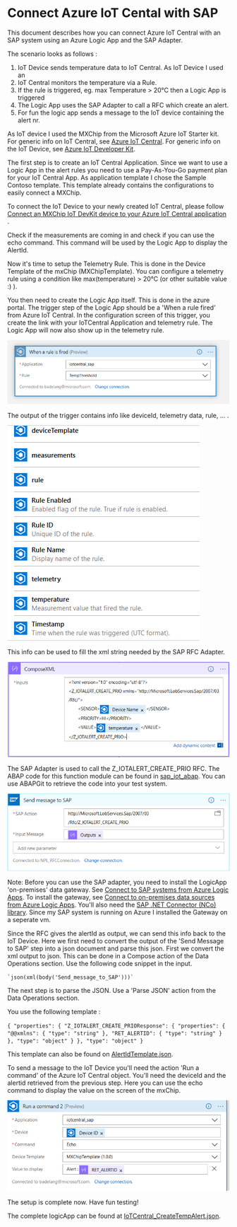 # Connect Azure IoT Cental with SAP

This document describes how you can connect Azure IoT Central with an SAP system using an Azure Logic App and the SAP Adapter.

The scenario looks as follows :
1. IoT Device sends temperature data to IoT Central. As IoT Device I used an 
2. IoT Central monitors the temperature via a Rule.
3. If the rule is triggered, eg. max Temperature > 20°C then a Logic App is triggered
4. The Logic App uses the SAP Adapter to call a RFC which create an alert.
5. For fun the logic app sends a message to the IoT device containing the alert nr.

As IoT device I used the MXChip from the Microsoft Azure IoT Starter kit. 
For generic info on IoT Central, see [Azure IoT Central](https://azure.microsoft.com/en-us/services/iot-central/).
For generic info on the IoT Device, see [Azure IoT Developer Kit](https://microsoft.github.io/azure-iot-developer-kit/).

The first step is to create an IoT Central Application. Since we want to use a Logic App in the alert rules you need to use a Pay-As-You-Go payment plan for your IoT Central App. As application template I chose the Sample Contoso template. This template already contains the configurations to easily connect a MXChip.

To connect the IoT Device to your newly created IoT Central, please follow [Connect an MXChip IoT DevKit device to your Azure IoT Central application](https://docs.microsoft.com/en-us/azure/iot-central/howto-connect-devkit) .

Check if the measurements are coming in and check if you can use the echo command. This command will be used by the Logic App to display the AlertId.

Now it's time to setup the Telemetry Rule. This is done in the Device Template of the mxChip (MXChipTemplate). You can configure a telemetry rule using a condition like max(temperature) > 20°C (or other suitable value :) ).

You then need to create the Logic App itself. This is done in the azure portal. 
The trigger step of the Logic App should be a 'When a rule fired' from Azure IoT Central. In the configuration screen of this trigger, you create the link with your IoTCentral Application and telemetry rule. The Logic App will now also show up in the telemetry rule.

![](LogicApp_fired.PNG "Logic App Trigger")

The output of the trigger contains info like deviceId, telemetry data, rule, ... .

![](triggerData.PNG "Trigger Data")

This info can be used to fill the xml string needed by the SAP RFC Adapter. 

![](composeXml.PNG "Compose XML for RFC Adapter")

The SAP Adapter is used to call the Z_IOTALERT_CREATE_PRIO RFC. The ABAP code for this function module can be found in [sap_iot_abap](https://github.com/bdelangh/sap_iot_abap). You can use ABAPGit to retrieve the code into your test system.

![](RFCAdapter.PNG "SAP RFC Adapter")

Note: Before you can use the SAP adapter, you need to install the LogicApp 'on-premises' data gateway. See [Connect to SAP systems from Azure Logic Apps](https://docs.microsoft.com/en-us/azure/logic-apps/logic-apps-using-sap-connector).
To install the gateway, see [Connect to on-premises data sources from Azure Logic Apps](https://docs.microsoft.com/en-us/azure/logic-apps/logic-apps-gateway-connection). You'll also need the [SAP .NET Connector (NCo) library](https://support.sap.com/en/product/connectors/msnet.html). Since my SAP system is running on Azure I installed the Gateway on a seperate vm.

Since the RFC gives the alertId as output, we can send this info back to the IoT Device. Here we first need to convert the output of the 'Send Message to SAP' step into a json document and parse this json. 
First we convert the xml output to json. This can be done in a Compose action of the Data Operations section. Use the following code snippet in the input.

	`json(xml(body('Send_message_to_SAP')))`

The next step is to parse the JSON. Use a 'Parse JSON' action from the Data Operations section.

You use the following template :

`{
    "properties": {
        "Z_IOTALERT_CREATE_PRIOResponse": {
            "properties": {
                "@@xmlns": {
                    "type": "string"
                },
                "RET_ALERTID": {
                    "type": "string"
                }
            },
            "type": "object"
        }
    },
    "type": "object"
}`

This template can also be found on [AlertIdTemplate.json](https://github.com/bdelangh/SAP-IoT-Cental/blob/master/AlertIdTemplate.json).

To send a message to the IoT Device you'll need the action 'Run a command' of the Azure IoT Central object.
You'll need the deviceId and the alertid retrieved from the previous step.
Here you can use the echo command to display the value on the screen of the mxChip.

![](echoCommand.PNG "Echo Command")

The setup is complete now. Have fun testing!

The complete logicApp can be found at [IoTCentral_CreateTempAlert.json](https://github.com/bdelangh/SAP-IoT-Cental/blob/master/IoTCentral_CreateTempAlert.json).
